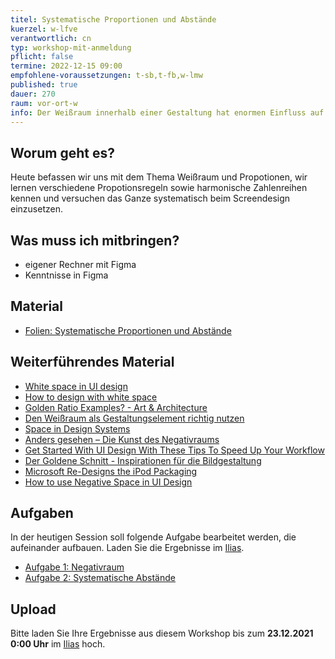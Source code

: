 ```yaml
---
titel: Systematische Proportionen und Abstände
kuerzel: w-lfve
verantwortlich: cn
typ: workshop-mit-anmeldung
pflicht: false
termine: 2022-12-15 09:00
empfohlene-voraussetzungen: t-sb,t-fb,w-lmw
published: true
dauer: 270
raum: vor-ort-w
info: Der Weißraum innerhalb einer Gestaltung hat enormen Einfluss auf die Wirkung der Gesamtkomposition. Heute gibt es Basics zum systematischen Aufbau von Abständen und Proportionen. Wie gehen wir systematisch mit Größen und Abständen um?
---
```


## Worum geht es?
Heute befassen wir uns mit dem Thema Weißraum und Propotionen, wir lernen verschiedene Propotionsregeln sowie harmonische Zahlenreihen kennen und versuchen das Ganze systematisch beim Screendesign einzusetzen.

## Was muss ich mitbringen?
- eigener Rechner mit Figma
- Kenntnisse in Figma

## Material

- [Folien: Systematische Proportionen und Abstände](../../download/workshops/systematische-proportionen-und-abstaende/systematische-proportionen-und-abstaende.pdf)

## Weiterführendes Material
- [White space in UI design](https://uxplanet.org/white-space-in-ui-design-8647d4f685a7)
- [How to design with white space](https://blog.prototypr.io/importance-of-white-space-in-design-5a40c0e65bfd)
- [Golden Ratio Examples? - Art & Architecture](https://www.geogebra.org/m/nmuaSXrK)
- [Den Weißraum als Gestaltungselement richtig nutzen](https://www.unternehmer-impulse.de/start/item/den-weissraum-als-gestaltungselement-richtig-nutzen)
- [Space in Design Systems](https://medium.com/eightshapes-llc/space-in-design-systems-188bcbae0d62)
- [Anders gesehen – Die Kunst des Negativraums](https://www.justinmind.com/blog/10-examples-of-white-space-design-websites-youll-want-to-copy/)
- [Get Started With UI Design With These Tips To Speed Up Your Workflow](https://www.smashingmagazine.com/2019/12/ui-design-tips-speed-up-workflow/)
- [Der Goldene Schnitt - Inspirationen für die Bildgestaltung](https://www.whitewall.com/de/mag/goldener-schnitt)
- [Microsoft Re-Designs the iPod Packaging](https://www.youtube.com/watch?v=EUXnJraKM3k)
- [How to use Negative Space in UI Design](https://www.youtube.com/watch?v=A0Ev_4zto4Y)

## Aufgaben
In der heutigen Session soll folgende Aufgabe bearbeitet werden, die aufeinander aufbauen. Laden Sie die Ergebnisse im [Ilias](https://ilias.th-koeln.de/goto.php?target=exc_1422052&client_id=ILIAS_FH_Koeln).
- [Aufgabe 1: Negativraum](/mi-bachelor-screendesign/assignments/workshop-006-negativraum/)
- [Aufgabe 2: Systematische Abstände](/mi-bachelor-screendesign/assignments/workshop-006-systematische-abstaende/)



## Upload
Bitte laden Sie Ihre Ergebnisse aus diesem Workshop bis zum **23.12.2021 0:00 Uhr** im [Ilias](https://ilias.th-koeln.de/goto.php?target=exc_1422052&client_id=ILIAS_FH_Koeln) hoch.

<!-- ## Sie haben keinen Rechner?
Kein Problem, denn wir haben welche. Allerdings nur Macs. Uuuuuhh. Wenn Sie einen brauchen, bitte rechtzeitig an Volker Schaefer wenden. Unsere Rechner können nur für die Workshops und Trainings ausgeliehen werden. Im MI Pool stehen aber immer Rechner für Sie bereit. -->

